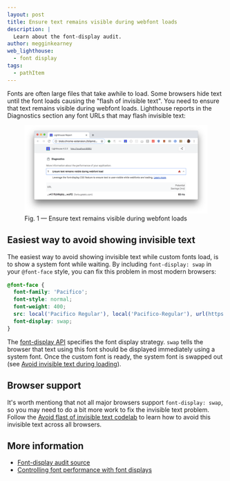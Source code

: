 ```yaml
---
layout: post
title: Ensure text remains visible during webfont loads
description: |
  Learn about the font-display audit.
author: megginkearney
web_lighthouse:
  - font display
tags:
  - pathItem
---
```


Fonts are often large files that take awhile to load.
Some browsers hide text until the font loads causing the "flash of invisible text".
You need to ensure that text remains visible during webfont loads.
Lighthouse reports in the Diagnostics section any font URLs that may flash invisible text: 

<figure class="w-figure">
  <img class="w-screenshot w-screenshot--filled" src="font-display.png" alt="Lighthouse: Ensure text remains visible during webfont loads">
  <figcaption class="w-figcaption">
    Fig. 1 — Ensure text remains visible during webfont loads
  </figcaption>
</figure>

## Easiest way to avoid showing invisible text

The easiest way to avoid showing invisible text while custom fonts load,
is to show a system font while waiting.
By including `font-display: swap` in your `@font-face` style,
you can fix this problem in most modern browsers:

```css
@font-face {
  font-family: 'Pacifico';
  font-style: normal;
  font-weight: 400;
  src: local('Pacifico Regular'), local('Pacifico-Regular'), url(https://fonts.gstatic.com/s/pacifico/v12/FwZY7-Qmy14u9lezJ-6H6MmBp0u-.woff2) format('woff2');
  font-display: swap;
}
```

The [font-display API](https://developer.mozilla.org/en-US/docs/Web/CSS/@font-face/font-display)
specifies the font display strategy. 
`swap` tells the browser that text using this font should be displayed immediately using a system font.
Once the custom font is ready, the system font is swapped out (see [Avoid invisible text during loading](/fast/avoid-invisible-text)).

## Browser support

It's worth mentiong that not all major browsers support `font-display: swap`,
so you may need to do a bit more work to fix the invisible text problem.
Follow the [Avoid flast of invisible text codelab](/fast/avoid-invisible-text/codelab-avoid-invisible-text)
to learn how to avoid this invisible text across all browsers.

## More information

- [Font-display audit source](https://github.com/GoogleChrome/lighthouse/blob/master/lighthouse-core/audits/font-display.js)
- [Controlling font performance with font displays](https://developers.google.com/web/updates/2016/02/font-display)